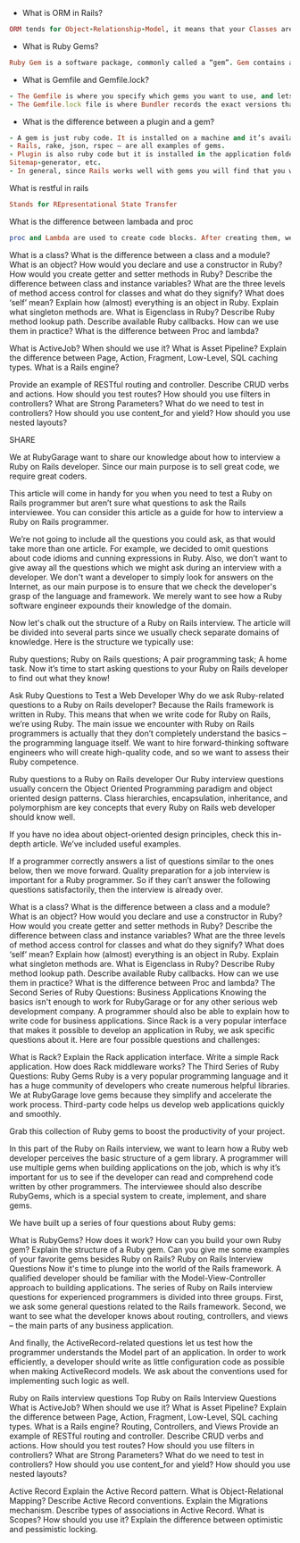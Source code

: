 - What is ORM in Rails?
```ruby
ORM tends for Object-Relationship-Model, it means that your Classes are mapped to table in the database, and Objects are directly mapped to the rows in the table.
```

- What is Ruby Gems?
```ruby
Ruby Gem is a software package, commonly called a “gem”. Gem contains a packaged Ruby application or library. The Ruby Gems software itself allows you to easily download, install and manipulate gems on your system.
```

- What is Gemfile and Gemfile.lock?
```ruby
- The Gemfile is where you specify which gems you want to use, and lets you specify which versions.
- The Gemfile.lock file is where Bundler records the exact versions that were installed. This way, when the same library/project is loaded on another machine, running bundle install will look at the Gemfile.lock and install the exact same versions, rather than just using the Gemfile and installing the most recent versions.
```

- What is the difference between a plugin and a gem?
```ruby
- A gem is just ruby code. It is installed on a machine and it’s available for all ruby applications running on that machine.
- Rails, rake, json, rspec — are all examples of gems.
- Plugin is also ruby code but it is installed in the application folder and only available for that specific application.
Sitemap-generator, etc.
- In general, since Rails works well with gems you will find that you would be mostly integrating with gem files and not plugins in general. Most developers release their libraries as gems.
```

What is restful in rails
```ruby
Stands for REpresentational State Transfer
```

What is the difference between lambada and proc
```ruby
proc and Lambda are used to create code blocks. After creating them, we can pass them around our code, just like variables.
```




What is a class?
What is the difference between a class and a module?
What is an object?
How would you declare and use a constructor in Ruby?
How would you create getter and setter methods in Ruby?
Describe the difference between class and instance variables?
What are the three levels of method access control for classes and what do they signify?
What does ‘self’ mean?
Explain how (almost) everything is an object in Ruby.
Explain what singleton methods are. What is Eigenclass in Ruby?
Describe Ruby method lookup path.
Describe available Ruby callbacks. How can we use them in practice?
What is the difference between Proc and lambda?


What is ActiveJob? When should we use it?
What is Asset Pipeline?
Explain the difference between Page, Action, Fragment, Low-Level, SQL caching types.
What is a Rails engine?

Provide an example of RESTful routing and controller.
Describe CRUD verbs and actions.
How should you test routes?
How should you use filters in controllers?
What are Strong Parameters?
What do we need to test in controllers?
How should you use content_for and yield?
How should you use nested layouts?


SHARE


We at RubyGarage want to share our knowledge about how to interview a Ruby on Rails developer. Since our main purpose is to sell great code, we require great coders.

This article will come in handy for you when you need to test a Ruby on Rails programmer but aren’t sure what questions to ask the Rails interviewee. You can consider this article as a guide for how to interview a Ruby on Rails programmer.

We’re not going to include all the questions you could ask, as that would take more than one article. For example, we decided to omit questions about code idioms and cunning expressions in Ruby. Also, we don’t want to give away all the questions which we might ask during an interview with a developer. We don't want a developer to simply look for answers on the Internet, as our main purpose is to ensure that we check the developer's grasp of the language and framework. We merely want to see how a Ruby software engineer expounds their knowledge of the domain.

Now let's chalk out the structure of a Ruby on Rails interview. The article will be divided into several parts since we usually check separate domains of knowledge. Here is the structure we typically use:

Ruby questions;
Ruby on Rails questions;
A pair programming task;
A home task.
Now it’s time to start asking questions to your Ruby on Rails developer to find out what they know!

Ask Ruby Questions to Test a Web Developer
Why do we ask Ruby-related questions to a Ruby on Rails developer? Because the Rails framework is written in Ruby. This means that when we write code for Ruby on Rails, we’re using Ruby. The main issue we encounter with Ruby on Rails programmers is actually that they don’t completely understand the basics – the programming language itself. We want to hire forward-thinking software engineers who will create high-quality code, and so we want to assess their Ruby competence.

Ruby questions to a Ruby on Rails developer
Our Ruby interview questions usually concern the Object Oriented Programming paradigm and object oriented design patterns. Class hierarchies, encapsulation, inheritance, and polymorphism are key concepts that every Ruby on Rails web developer should know well.


If you have no idea about object-oriented design principles, check this in-depth article. We’ve included useful examples.

If a programmer correctly answers a list of questions similar to the ones below, then we move forward. Quality preparation for a job interview is important for a Ruby programmer. So if they can’t answer the following questions satisfactorily, then the interview is already over.

What is a class?
What is the difference between a class and a module?
What is an object?
How would you declare and use a constructor in Ruby?
How would you create getter and setter methods in Ruby?
Describe the difference between class and instance variables?
What are the three levels of method access control for classes and what do they signify?
What does ‘self’ mean?
Explain how (almost) everything is an object in Ruby.
Explain what singleton methods are. What is Eigenclass in Ruby?
Describe Ruby method lookup path.
Describe available Ruby callbacks. How can we use them in practice?
What is the difference between Proc and lambda?
The Second Series of Ruby Questions: Business Applications
Knowing the basics isn't enough to work for RubyGarage or for any other serious web development company. A programmer should also be able to explain how to write code for business applications. Since Rack is a very popular interface that makes it possible to develop an application in Ruby, we ask specific questions about it. Here are four possible questions and challenges:

What is Rack?
Explain the Rack application interface.
Write a simple Rack application.
How does Rack middleware works?
The Third Series of Ruby Questions: Ruby Gems
Ruby is a very popular programming language and it has a huge community of developers who create numerous helpful libraries. We at RubyGarage love gems because they simplify and accelerate the work process. Third-party code helps us develop web applications quickly and smoothly.


Grab this collection of Ruby gems to boost the productivity of your project.

In this part of the Ruby on Rails interview, we want to learn how a Ruby web developer perceives the basic structure of a gem library. A programmer will use multiple gems when building applications on the job, which is why it’s important for us to see if the developer can read and comprehend code written by other programmers. The interviewee should also describe RubyGems, which is a special system to create, implement, and share gems.

We have built up a series of four questions about Ruby gems:

What is RubyGems? How does it work?
How can you build your own Ruby gem?
Explain the structure of a Ruby gem.
Can you give me some examples of your favorite gems besides Ruby on Rails?
Ruby on Rails Interview Questions
Now it's time to plunge into the world of the Rails framework. A qualified developer should be familiar with the Model-View-Controller approach to building applications. The series of Ruby on Rails interview questions for experienced programmers is divided into three groups. First, we ask some general questions related to the Rails framework. Second, we want to see what the developer knows about routing, controllers, and views – the main parts of any business application.

And finally, the ActiveRecord-related questions let us test how the programmer understands the Model part of an application. In order to work efficiently, a developer should write as little configuration code as possible when making ActiveRecord models. We ask about the conventions used for implementing such logic as well.

Ruby on Rails interview questions
Top Ruby on Rails Interview Questions
What is ActiveJob? When should we use it?
What is Asset Pipeline?
Explain the difference between Page, Action, Fragment, Low-Level, SQL caching types.
What is a Rails engine?
Routing, Controllers, and Views
Provide an example of RESTful routing and controller.
Describe CRUD verbs and actions.
How should you test routes?
How should you use filters in controllers?
What are Strong Parameters?
What do we need to test in controllers?
How should you use content_for and yield?
How should you use nested layouts?

Active Record
Explain the Active Record pattern.
What is Object-Relational Mapping?
Describe Active Record conventions.
Explain the Migrations mechanism.
Describe types of associations in Active Record.
What is Scopes? How should you use it?
Explain the difference between optimistic and pessimistic locking.
